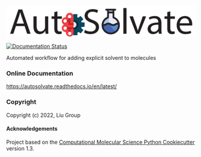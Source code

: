 ![AutoSolvate](autosolvate/GUI/images/logo.png)

[//]: # (Badges)
[![Documentation Status](https://readthedocs.org/projects/autosolvate/badge/?version=latest)](https://autosolvate.readthedocs.io/en/latest/?badge=latest)


Automated workflow for adding explicit solvent to molecules

### Online Documentation
https://autosolvate.readthedocs.io/en/latest/

### Copyright

Copyright (c) 2022, Liu Group


#### Acknowledgements
 
Project based on the 
[Computational Molecular Science Python Cookiecutter](https://github.com/molssi/cookiecutter-cms) version 1.3.
